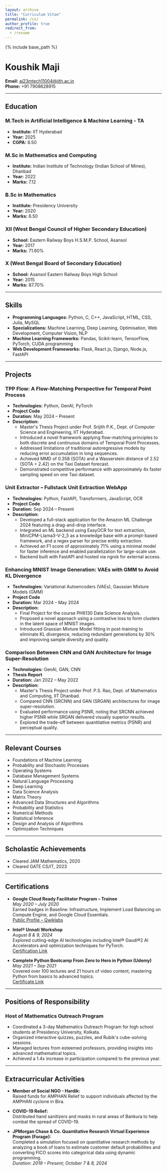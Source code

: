 ```yaml
---
layout: archive
title: "Curriculum Vitae"
permalink: /cv/
author_profile: true
redirect_from:
  - /resume
---
```


{% include base_path %}

# Koushik Maji

**Email:** [ai23mtech11004@iith.ac.in](mailto:ai23mtech11004@iith.ac.in)  
**Phone:** +91 7908628915

---

## Education

### M.Tech in Artificial Intelligence & Machine Learning - TA
- **Institute:** IIT Hyderabad  
- **Year:** 2025  
- **CGPA:** 8.50

### M.Sc in Mathematics and Computing
- **Institute:** Indian Institute of Technology (Indian School of Mines), Dhanbad  
- **Year:** 2022  
- **Marks:** 7.12

### B.Sc in Mathematics
- **Institute:** Presidency University  
- **Year:** 2020  
- **Marks:** 6.50

### XII (West Bengal Council of Higher Secondary Education)
- **School:** Eastern Railway Boys H.S.M.P. School, Asansol  
- **Year:** 2017  
- **Marks:** 71.60%

### X (West Bengal Board of Secondary Education)
- **School:** Asansol Eastern Railway Boys High School  
- **Year:** 2015  
- **Marks:** 87.70%

---

## Skills

- **Programming Languages:** Python, C, C++, JavaScript, HTML, CSS, Julia, MySQL  
- **Specializations:** Machine Learning, Deep Learning, Optimisation, Web Development, Computer Vision, NLP  
- **Machine Learning Frameworks:** Pandas, Scikit-learn, TensorFlow, PyTorch, CUDA programming  
- **Web Development Frameworks:** Flask, React.js, Django, Node.js, FastAPI  

---

## Projects

### TPP Flow: A Flow-Matching Perspective for Temporal Point Process
- **Technologies:** Python, GenAI, PyTorch  
- **Project Code**  
- **Duration:** May 2024 – Present  
- **Description:**  
  - Master's Thesis Project under Prof. Srijith P.K., Dept. of Computer Science and Engineering, IIT Hyderabad.  
  - Introduced a novel framework applying flow-matching principles to both discrete and continuous domains of Temporal Point Processes.  
  - Addressed limitations of traditional autoregressive models by reducing error accumulation in long sequences.  
  - Achieved MMD of 0.358 (SOTA) and a Wasserstein distance of 2.52 (SOTA = 2.42) on the Taxi Dataset forecast.  
  - Demonstrated competitive performance with approximately 4x faster sampling speed on one Taxi dataset.

### Unit Extractor – Fullstack Unit Extraction WebApp
- **Technologies:** Python, FastAPI, Transformers, JavaScript, OCR  
- **Project Code**  
- **Duration:** Sep 2024 – Present  
- **Description:**  
  - Developed a full-stack application for the Amazon ML Challenge 2024 featuring a drag-and-drop interface.  
  - Integrated an ML backend using EasyOCR for text extraction, MiniCPM-Llama3-V-2_5 as a knowledge base with a prompt-based framework, and a regex parser for precise entity extraction.  
  - Achieved an F1 score of approximately 71% using a minimal model for faster inference and enabled parallelization for large-scale use.  
  - Backend built with FastAPI and hosted via ngrok for external access.

### Enhancing MNIST Image Generation: VAEs with GMM to Avoid KL Divergence
- **Technologies:** Variational Autoencoders (VAEs), Gaussian Mixture Models (GMM)  
- **Project Code**  
- **Duration:** Mar 2024 – May 2024  
- **Description:**  
  - Final Project for the course PH6130 Data Science Analysis.  
  - Proposed a novel approach using a contrastive loss to form clusters in the latent space of MNIST images.  
  - Introduced Grassian Mixture Model fitting in post-training to eliminate KL divergence, reducing redundant generations by 30% and improving sample diversity and quality.

### Comparison Between CNN and GAN Architecture for Image Super-Resolution
- **Technologies:** GenAI, GAN, CNN  
- **Thesis Report**  
- **Duration:** Jan 2022 – May 2022  
- **Description:**  
  - Master's Thesis Project under Prof. P.S. Rao, Dept. of Mathematics and Computing, IIT Dhanbad.  
  - Compared CNN (SRCNN) and GAN (SRGAN) architectures for image super-resolution.  
  - Evaluated performance using PSNR, noting that SRCNN achieved higher PSNR while SRGAN delivered visually superior results.  
  - Explored the trade-off between quantitative metrics (PSNR) and perceptual quality.

---

## Relevant Courses

- Foundations of Machine Learning  
- Probability and Stochastic Processes  
- Operating Systems  
- Database Management Systems  
- Natural Language Processing  
- Deep Learning  
- Data Science Analysis  
- Matrix Theory  
- Advanced Data Structures and Algorithms  
- Probability and Statistics  
- Numerical Methods  
- Statistical Inference  
- Design and Analysis of Algorithms  
- Optimization Techniques  

---

## Scholastic Achievements

- Cleared JAM Mathematics, 2020  
- Cleared GATE CS/IT, 2023  

---

## Certifications

- **Google Cloud Ready Facilitator Program – Trainee**  
  *May 2020 – July 2020*  
  Earned badges in Baseline: Infrastructure, Implement Load Balancing on Compute Engine, and Google Cloud Essentials.  
  [Public Profile – Qwiklabs](#)

- **Intel® Unnati Workshop**  
  *August 8 & 9, 2024*  
  Explored cutting-edge AI technologies including Intel® Gaudi®2 AI Accelerators and optimization techniques for PyTorch.  
  [Certification Link](#)

- **Complete Python Bootcamp From Zero to Hero in Python (Udemy)**  
  *May 2021 – Sep 2021*  
  Covered over 100 lectures and 21 hours of video content, mastering Python from basics to advanced topics.  
  [Certificate Link](#)

---

## Positions of Responsibility

### Host of Mathematics Outreach Program
- Coordinated a 3-day Mathematics Outreach Program for high school students at Presidency University, Kolkata.  
- Organized interactive quizzes, puzzles, and Rubik's cube-solving sessions.  
- Managed lectures from esteemed professors, providing insights into advanced mathematical topics.  
- Achieved a 1.4x increase in participation compared to the previous year.

---

## Extracurricular Activities

- **Member of Social NGO - Hardik:**  
  Raised funds for AMPHAN Relief to support individuals affected by the AMPHAN cyclone in Bira.

- **COVID-19 Relief:**  
  Distributed hand sanitizers and masks in rural areas of Bankura to help combat the spread of COVID-19.

- **JPMorgan Chase & Co. Quantitative Research Virtual Experience Program (Forage):**  
  Completed a simulation focused on quantitative research methods by analyzing a book of loans to estimate customer default probabilities and converting FICO scores into categorical data using dynamic programming.  
  *Duration: 2019 – Present; October 7 & 8, 2024*
